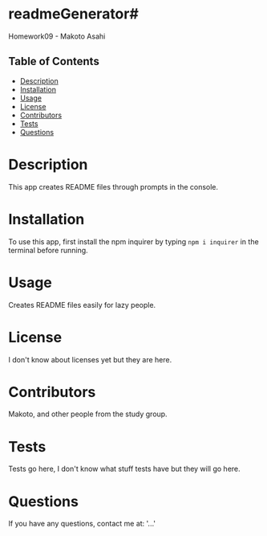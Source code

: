 # readmeGenerator#

Homework09 - Makoto Asahi

## Table of Contents 
- [Description](#description)
- [Installation](#installation)
- [Usage](#usage)
- [License](#license)
- [Contributors](#contributors)
- [Tests](#tests)
- [Questions](#questions)

# Description

This app creates README files through prompts in the console.

# Installation

To use this app, first install the npm inquirer by typing `npm i inquirer` in the terminal before running.

# Usage

Creates README files easily for lazy people.

# License

I don't know about licenses yet but they are here.

# Contributors

Makoto, and other people from the study group.

# Tests

Tests go here, I don't know what stuff tests have but they will go here.

# Questions

If you have any questions, contact me at: '...'

